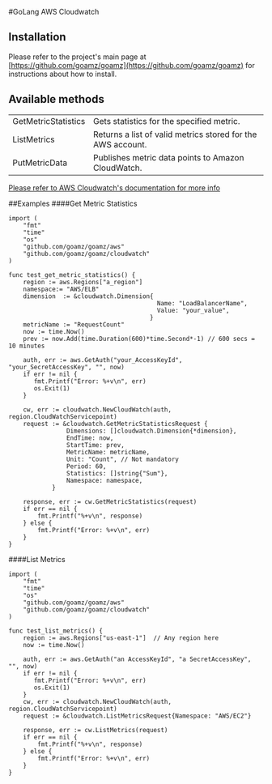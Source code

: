 #GoLang AWS Cloudwatch

## Installation
Please refer to the project's main page at [https://github.com/goamz/goamz](https://github.com/goamz/goamz) for instructions about how to install.

## Available methods

<table>
 <tr>
  <td>GetMetricStatistics</td>
  <td>Gets statistics for the specified metric.</td>
 </tr>
 <tr>
  <td>ListMetrics</td>
  <td>Returns a list of valid metrics stored for the AWS account.</td>
 </tr>
 <tr>
  <td>PutMetricData</td>
  <td>Publishes metric data points to Amazon CloudWatch.</td>
 </tr>
 </table>

[Please refer to AWS Cloudwatch's documentation for more info](http://docs.aws.amazon.com/AmazonCloudWatch/latest/APIReference/API_Operations.html)

##Examples
####Get Metric Statistics

```
import (
    "fmt"
    "time"
    "os"
    "github.com/goamz/goamz/aws"
    "github.com/goamz/goamz/cloudwatch"
)

func test_get_metric_statistics() {
    region := aws.Regions["a_region"]
    namespace:= "AWS/ELB"
    dimension  := &cloudwatch.Dimension{
                                         Name: "LoadBalancerName", 
                                         Value: "your_value",
                                       }
    metricName := "RequestCount"
    now := time.Now()
    prev := now.Add(time.Duration(600)*time.Second*-1) // 600 secs = 10 minutes

    auth, err := aws.GetAuth("your_AccessKeyId", "your_SecretAccessKey", "", now)
    if err != nil {
       fmt.Printf("Error: %+v\n", err)
       os.Exit(1)
    }

    cw, err := cloudwatch.NewCloudWatch(auth, region.CloudWatchServicepoint)
    request := &cloudwatch.GetMetricStatisticsRequest {
                Dimensions: []cloudwatch.Dimension{*dimension},
                EndTime: now,
                StartTime: prev,
                MetricName: metricName,
                Unit: "Count", // Not mandatory
                Period: 60,
                Statistics: []string{"Sum"},
                Namespace: namespace,
            }

    response, err := cw.GetMetricStatistics(request)
    if err == nil {
        fmt.Printf("%+v\n", response)
    } else {
        fmt.Printf("Error: %+v\n", err)
    }
}

```
####List Metrics

```
import (
    "fmt"
    "time"
    "os"
    "github.com/goamz/goamz/aws"
    "github.com/goamz/goamz/cloudwatch"
)

func test_list_metrics() {
    region := aws.Regions["us-east-1"]  // Any region here
    now := time.Now()

    auth, err := aws.GetAuth("an AccessKeyId", "a SecretAccessKey", "", now)
    if err != nil {
       fmt.Printf("Error: %+v\n", err)
       os.Exit(1)
    }
    cw, err := cloudwatch.NewCloudWatch(auth, region.CloudWatchServicepoint)
    request := &cloudwatch.ListMetricsRequest{Namespace: "AWS/EC2"}

    response, err := cw.ListMetrics(request)
    if err == nil {
        fmt.Printf("%+v\n", response)
    } else {
        fmt.Printf("Error: %+v\n", err)
    }
}
```
